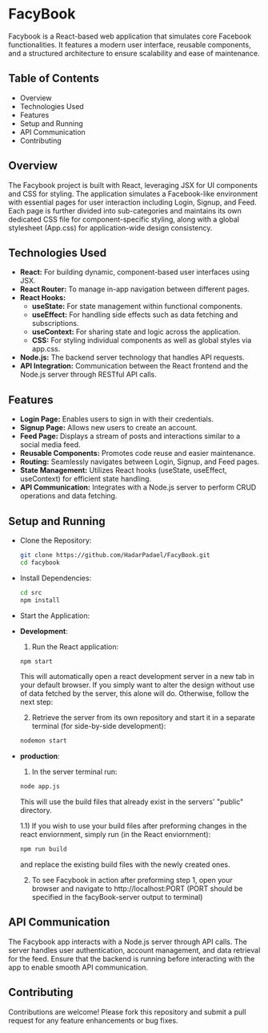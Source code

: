 # FacyBook
Facybook is a React-based web application that simulates core Facebook functionalities. It features a modern user interface, reusable components, and a structured architecture to ensure scalability and ease of maintenance.

## Table of Contents
- Overview
- Technologies Used
- Features
- Setup and Running
- API Communication
- Contributing

## Overview
The Facybook project is built with React, leveraging JSX for UI components and CSS for styling. The application simulates a Facebook-like environment with essential pages for user interaction including Login, Signup, and Feed. Each page is further divided into sub-categories and maintains its own dedicated CSS file for component-specific styling, along with a global stylesheet (App.css) for application-wide design consistency.

## Technologies Used
- **React:** For building dynamic, component-based user interfaces using JSX.
- **React Router:** To manage in-app navigation between different pages.
- **React Hooks:**
  * **useState:** For state management within functional components.
  * **useEffect:** For handling side effects such as data fetching and subscriptions.
  * **useContext:** For sharing state and logic across the application.
  * **CSS:** For styling individual components as well as global styles via app.css.
- **Node.js:** The backend server technology that handles API requests.
- **API Integration:** Communication between the React frontend and the Node.js server through RESTful API calls.

## Features
- **Login Page:** Enables users to sign in with their credentials.
- **Signup Page:** Allows new users to create an account.
- **Feed Page:** Displays a stream of posts and interactions similar to a social media feed.
- **Reusable Components:** Promotes code reuse and easier maintenance.
- **Routing:** Seamlessly navigates between Login, Signup, and Feed pages.
- **State Management:** Utilizes React hooks (useState, useEffect, useContext) for efficient state handling.
- **API Communication:** Integrates with a Node.js server to perform CRUD operations and data fetching.

## Setup and Running
- Clone the Repository:
  ```bash
  git clone https://github.com/HadarPadael/FacyBook.git
  cd facybook
  ```
- Install Dependencies:
  ```bash
  cd src
  npm install
  ```
- Start the Application:
* **Development**:
  
  1) Run the React application:
  ```bash
  npm start
  ```
  This will automatically open a react development server in a new tab in your default browser.
  If you simply want to alter the design without use of data fetched by the server, this alone will do.
  Otherwise, follow the next step:

  2) Retrieve the server from its own repository and start it in a separate terminal (for side-by-side development):
  ```bash
  nodemon start
  ```
* **production**:
  
  1) In the server terminal run:
  ```bash
  node app.js
  ```
  This will use the build files that already exist in the servers' "public" directory.
  
  1.1) If you wish to use your build files after preforming changes in the react enviornment,
  simply run (in the React enviornment):
  ```bash
  npm run build
  ```
  and replace the existing build files with the newly created ones.

  2) To see Facybook in action after preforming step 1, open your browser and navigate to http://localhost:PORT (PORT should be specified in the facyBook-server output            to terminal)

## API Communication
The Facybook app interacts with a Node.js server through API calls. The server handles user authentication, account management, and data retrieval for the feed. Ensure that the backend is running before interacting with the app to enable smooth API communication.

## Contributing
Contributions are welcome! Please fork this repository and submit a pull request for any feature enhancements or bug fixes.
